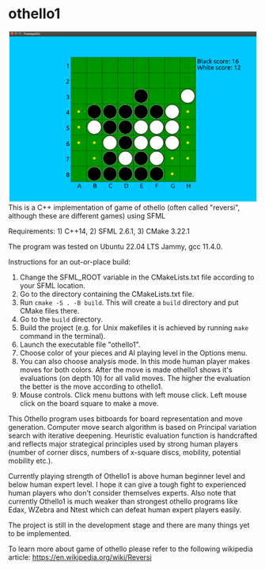 # othello1
![Othello1_screenshot](resources/othello1.png?raw=true "Othello1")
This is a C++ implementation of game of othello (often called "reversi", although these are different games) using SFML


Requirements: 1) C++14, 2) SFML 2.6.1, 3) CMake 3.22.1
    
The program was tested on Ubuntu 22.04 LTS Jammy, gcc 11.4.0.

Instructions for an out-or-place build:
1) Change the SFML_ROOT variable in the CMakeLists.txt file according to your SFML location.
2) Go to the directory containing the CMakeLists.txt file.
3) Run `cmake -S . -B build`. This will create a `build` directory and put CMake files there.
4) Go to the `build` directory.
5) Build the project (e.g. for Unix makefiles it is achieved by running `make` command in the terminal).
6) Launch the executable file "othello1".
7) Choose color of your pieces and AI playing level in the Options menu.
8) You can also choose analysis mode. In this mode human player makes moves for both colors. After the move is made othello1 shows it's evaluations (on depth 10) for all valid moves. The higher the evaluation the better is the move according to othello1.
9) Mouse controls. Click menu buttons with left mouse click. Left mouse click on the board square to make a move.

This Othello program uses bitboards for board representation and move generation. Computer move search algorithm is based on Principal variation search with iterative deepening. Heuristic evaluation function is handcrafted and reflects major strategical principles used by strong human players (number of corner discs, numbers of x-square discs, mobility, potential mobility etc.).

Currently playing strength of Othello1 is above human beginner level and below human expert level. I hope it can give a tough fight to experienced human players who don't consider themselves experts. Also note that currently Othello1 is much weaker than strongest othello programs like Edax, WZebra and Ntest which can defeat human expert players easily.

The project is still in the development stage and there are many things yet to be implemented.

To learn more about game of othello please refer to the following wikipedia article: https://en.wikipedia.org/wiki/Reversi
